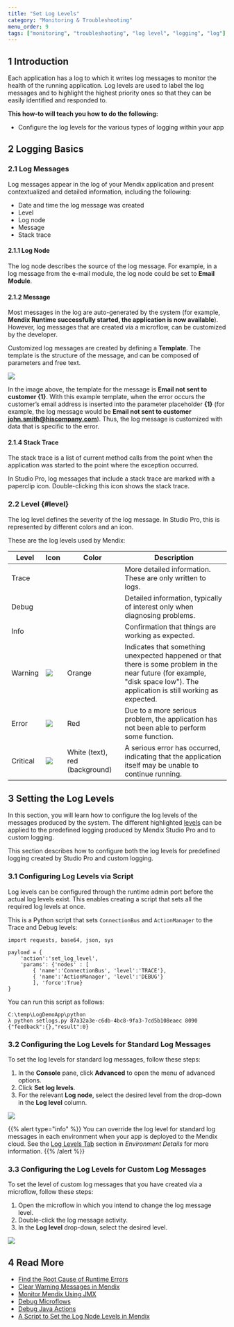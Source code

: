 ```yaml
---
title: "Set Log Levels"
category: "Monitoring & Troubleshooting"
menu_order: 9
tags: ["monitoring", "troubleshooting", "log level", "logging", "log"]
---
```


## 1 Introduction

Each application has a log to which it writes log messages to monitor the health of the running application. Log levels are used to label the log messages and to highlight the highest priority ones so that they can be easily identified and responded to.

**This how-to will teach you how to do the following:**

* Configure the log levels for the various types of logging within your app

## 2 Logging Basics

### 2.1 Log Messages

Log messages appear in the log of your Mendix application and present contextualized and detailed information, including the following:

* Date and time the log message was created
* Level
* Log node
* Message
* Stack trace

#### 2.1.1 Log Node

The log node describes the source of the log message. For example, in a log message from the e-mail module, the log node could be set to **Email Module**.

#### 2.1.2 Message

Most messages in the log are auto-generated by the system (for example, **Mendix Runtime successfully started, the application is now available**). However, log messages that are created via a microflow, can be customized by the developer.

Customized log messages are created by defining a **Template**. The template is the structure of the message, and can be composed of parameters and free text.

 ![](attachments/log-levels/18580031.png)

In the image above, the template for the message is **Email not sent to customer {1}**. With this example template, when the error occurs the customer’s email address is inserted into the parameter placeholder **{1}** (for example, the log message would be **Email not sent to customer john.smith@hiscompany.com**). Thus, the log message is customized with data that is specific to the error.

#### 2.1.4 Stack Trace

The stack trace is a list of current method calls from the point when the application was started to the point where the exception occurred. 

In Studio Pro, log messages that include a stack trace are marked with a paperclip icon. Double-clicking this icon shows the stack trace.

### 2.2 Level {#level}

The log level defines the severity of the log message. In Studio Pro, this is represented by different colors and an icon. 

These are the log levels used by Mendix: 

| Level | Icon | Color | Description
| --- | --- | --- | --- |
| Trace | | | More detailed information. These are only written to logs. |
| Debug | | | Detailed information, typically of interest only when diagnosing problems. |
| Info  | | | Confirmation that things are working as expected. |
| Warning | ![](attachments/log-levels/18580038.png) | Orange | Indicates that something unexpected happened or that there is some problem in the near future (for example, "disk space low"). The application is still working as expected. |
| Error | ![](attachments/log-levels/18580037.png) | Red | Due to a more serious problem, the application has not been able to perform some function. |
| Critical | ![](attachments/log-levels/18580036.png) | White (text), red (background) | A serious error has occurred, indicating that the application itself may be unable to continue running. |

## 3 Setting the Log Levels

In this section, you will learn how to configure the log levels of the messages produced by the system. The different highlighted [levels](#level) can be applied to the predefined logging produced by Mendix Studio Pro and to custom logging. 

This section describes how to configure both the log levels for predefined logging created by Studio Pro and custom logging.

### 3.1 Configuring Log Levels via Script

Log levels can be configured through the runtime admin port before the actual log levels exist. This enables creating a script that sets all the required log levels at once.

This is a Python script that sets `ConnectionBus` and `ActionManager` to the Trace and Debug levels:

```
import requests, base64, json, sys

payload = {
    'action':'set_log_level',
    'params': {'nodes' : [
        { 'name':'ConnectionBus', 'level':'TRACE'},
        { 'name':'ActionManager', 'level':'DEBUG'}
        ], 'force':True}
}
```

You can run this script as follows:

```
C:\temp\LogDemoApp\python
λ python setlogs.py 87a32a3e-c6db-4bc8-9fa3-7cd5b108eaec 8090
{"feedback":{},"result":0}
```

### 3.2 Configuring the Log Levels for Standard Log Messages

To set the log levels for standard log messages, follow these steps:

1. In the **Console** pane, click **Advanced** to open the menu of advanced options.
2. Click **Set log levels**.
3. For the relevant **Log node**, select the desired level from the drop-down in the **Log level** column.

![](attachments/log-levels/18580029.png)

{{% alert type="info" %}}
You can override the log level for standard log messages in each environment when your app is deployed to the Mendix cloud. See the [Log Levels Tab](/developerportal/deploy/environments-details#log-levels) section in *Environment Details* for more information.
{{% /alert %}}

### 3.3 Configuring the Log Levels for Custom Log Messages

To set the level of custom log messages that you have created via a microflow, follow these steps:

1. Open the microflow in which you intend to change the log message level.
2. Double-click the log message activity.
3. In the **Log level** drop-down, select the desired level.

![](attachments/log-levels/18580028.png)

## 4 Read More

* [Find the Root Cause of Runtime Errors](finding-the-root-cause-of-runtime-errors)
* [Clear Warning Messages in Mendix](clear-warning-messages)
* [Monitor Mendix Using JMX](monitoring-mendix-using-jmx)
* [Debug Microflows](debug-microflows)
* [Debug Java Actions](debug-java-actions)
* [A Script to Set the Log Node Levels in Mendix](http://www.mxblog.eu/p/post/2533274790397906)
